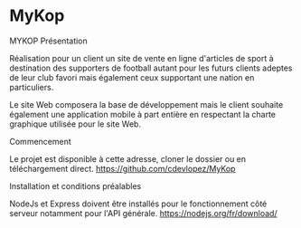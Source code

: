# MyKop
MYKOP
Présentation

Réalisation pour un client un site de vente en ligne d'articles de sport à destination des supporters de football autant pour les futurs clients adeptes de leur club favori mais également ceux supportant une nation en particuliers. 

Le site Web composera la base de développement mais le client souhaite également une application mobile à part entière en respectant la charte graphique utilisée pour le site Web.

Commencement

Le projet est disponible à cette adresse, cloner le dossier ou en téléchargement direct. 
https://github.com/cdevlopez/MyKop

Installation et conditions préalables

NodeJs et Express doivent être installés pour le fonctionnement côté serveur notamment pour l'API générale.
https://nodejs.org/fr/download/



